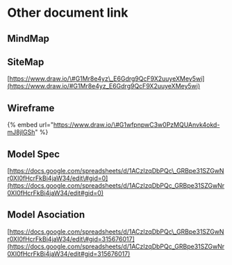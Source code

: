 # Other document link

## MindMap

## SiteMap

[https://www.draw.io/\#G1Mr8e4yz\_E6Gdrg9QcF9X2uuyeXMey5wi](https://www.draw.io/#G1Mr8e4yz_E6Gdrg9QcF9X2uuyeXMey5wi)

## Wireframe

{% embed url="https://www.draw.io/\#G1wfpnpwC3w0PzMQUAnvk4okd-mJ8jIGSh" %}

## Model Spec

[https://docs.google.com/spreadsheets/d/1ACzIzqDbPQc\_GRBpe31SZGwNr0XI0fHcrFkBi4jaW34/edit\#gid=0](https://docs.google.com/spreadsheets/d/1ACzIzqDbPQc_GRBpe31SZGwNr0XI0fHcrFkBi4jaW34/edit#gid=0)

## Model Asociation

[https://docs.google.com/spreadsheets/d/1ACzIzqDbPQc\_GRBpe31SZGwNr0XI0fHcrFkBi4jaW34/edit\#gid=315676017](https://docs.google.com/spreadsheets/d/1ACzIzqDbPQc_GRBpe31SZGwNr0XI0fHcrFkBi4jaW34/edit#gid=315676017)



